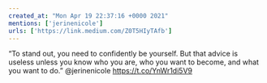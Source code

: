 ```yaml
---
created_at: "Mon Apr 19 22:37:16 +0000 2021"
mentions: ['jerinenicole']
urls: ['https://link.medium.com/Z0T5HIyTAfb']
---
```


“To stand out, you need to confidently be yourself. But that advice is useless unless you know who you are, who you want to become, and what you want to do.” @jerinenicole https://t.co/YnWr1di5V9